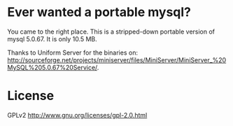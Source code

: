 Ever wanted a portable mysql?
=============================

You came to the right place. This is a stripped-down portable version of mysql 5.0.67. It is only 10.5 MB.

Thanks to Uniform Server for the binaries on: http://sourceforge.net/projects/miniserver/files/MiniServer/MiniServer_%20MySQL%205.0.67%20Service/.

# License

GPLv2 http://www.gnu.org/licenses/gpl-2.0.html
